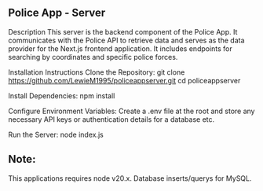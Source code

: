 ## Police App - Server
Description
This server is the backend component of the Police App. It communicates with the Police API to retrieve data and serves as the data provider for the Next.js frontend application. It includes endpoints for searching by coordinates and specific police forces.

Installation Instructions
Clone the Repository:
git clone https://github.com/LewieM1995/policeappserver.git
cd policeappserver

Install Dependencies:
npm install

Configure Environment Variables:
Create a .env file at the root and store any necessary API keys or authentication details for a database etc.

Run the Server:
node index.js

## Note:
This applications requires node v20.x. Database inserts/querys for MySQL.
